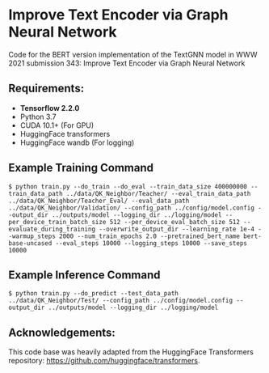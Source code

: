 # Improve Text Encoder via Graph Neural Network
Code for the BERT version implementation of the TextGNN model in WWW 2021 submission 343: Improve Text Encoder via Graph Neural Network


## Requirements: 
* **Tensorflow 2.2.0**
* Python 3.7
* CUDA 10.1+ (For GPU)
* HuggingFace transformers
* HuggingFace wandb (For logging)

## Example Training Command
	$ python train.py --do_train --do_eval --train_data_size 400000000 --train_data_path ../data/QK_Neighbor/Teacher/ --eval_train_data_path ../data/QK_Neighbor/Teacher_Eval/ --eval_data_path ../data/QK_Neighbor/Validation/ --config_path ../config/model.config --output_dir ../outputs/model --logging_dir ../logging/model --per_device_train_batch_size 512 --per_device_eval_batch_size 512 --evaluate_during_training --overwrite_output_dir --learning_rate 1e-4 --warmup_steps 2000 --num_train_epochs 2.0 --pretrained_bert_name bert-base-uncased --eval_steps 10000 --logging_steps 10000 --save_steps 10000

## Example Inference Command
	$ python train.py --do_predict --test_data_path ../data/QK_Neighbor/Test/ --config_path ../config/model.config --output_dir ../outputs/model --logging_dir ../logging/model

## Acknowledgements:
This code base was heavily adapted from the HuggingFace Transformers repository: https://github.com/huggingface/transformers.